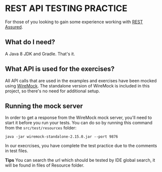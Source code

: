 REST API TESTING PRACTICE
==================
For those of you looking to gain some experience working with [REST Assured](http://rest-assured.io/).

What do I need?
---
A Java 8 JDK and Gradle. That's it.

What API is used for the exercises?
---
All API calls that are used in the examples and exercises have been mocked using [WireMock](http://wiremock.org/). The standalone version of WireMock is included in this project, so there's no need for additional setup.

Running the mock server
---
In order to get a response from the WireMock mock server, you'll need to start it before you run your tests. You can do so by running this command from the `src/test/resources` folder:
```
java -jar wiremock-standalone-2.15.0.jar --port 9876
```

In our execrcises, you have complete the test practice due to the comments in test files.

**Tips**
You can search the url which should be tested by IDE global search, it will be found in files of Resource folder.
